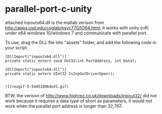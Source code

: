 # parallel-port-c-unity


attached inpoutx64.dll is the matlab verison from http://apps.usd.edu/coglab/psyc770/IO64.html, it works with unity (c#) under x64 windows 10/windows 7 and communicate with parallel port.

To use, drag the DLL file into "assets" folder, and add the following code in your script.

    [DllImport("inpoutx64.dll")]
    private static extern void Out32(int PortAddress, int Data);

    [DllImport("inpoutx64.dll")]
    private static extern UInt32 IsInpOutDriverOpen();
    
    
    ![](ezgif-5-54451896ded1.gif)



BTW, the verison of http://www.highrez.co.uk/downloads/inpout32/ did not work because it requires a data type of short as parameters, it would not work when the parallel port address is longer than 32,767.





